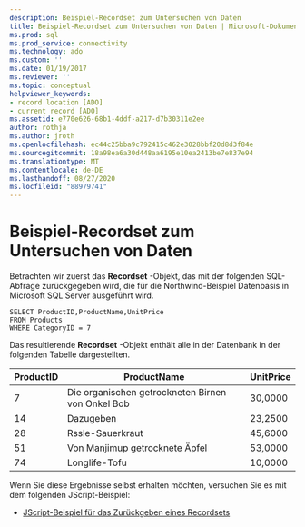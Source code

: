 ```yaml
---
description: Beispiel-Recordset zum Untersuchen von Daten
title: Beispiel-Recordset zum Untersuchen von Daten | Microsoft-Dokumentation
ms.prod: sql
ms.prod_service: connectivity
ms.technology: ado
ms.custom: ''
ms.date: 01/19/2017
ms.reviewer: ''
ms.topic: conceptual
helpviewer_keywords:
- record location [ADO]
- current record [ADO]
ms.assetid: e770e626-68b1-4ddf-a217-d7b30311e2ee
author: rothja
ms.author: jroth
ms.openlocfilehash: ec44c25bba9c792415c462e3028bbf20d8d3f84e
ms.sourcegitcommit: 18a98ea6a30d448aa6195e10ea2413be7e837e94
ms.translationtype: MT
ms.contentlocale: de-DE
ms.lasthandoff: 08/27/2020
ms.locfileid: "88979741"
---
```

# <a name="sample-recordset-for-examining-data"></a>Beispiel-Recordset zum Untersuchen von Daten
Betrachten wir zuerst das **Recordset** -Objekt, das mit der folgenden SQL-Abfrage zurückgegeben wird, die für die Northwind-Beispiel Datenbasis in Microsoft SQL Server ausgeführt wird.  
  
```  
SELECT ProductID,ProductName,UnitPrice   
FROM Products   
WHERE CategoryID = 7    
```  
  
 Das resultierende **Recordset** -Objekt enthält alle in der Datenbank in der folgenden Tabelle dargestellten.  
  
|ProductID|ProductName|UnitPrice|  
|---------------|-----------------|---------------|  
|7|Die organischen getrockneten Birnen von Onkel Bob|30,0000|  
|14|Dazugeben|23,2500|  
|28|Rssle-Sauerkraut|45,6000|  
|51|Von Manjimup getrocknete Äpfel|53,0000|  
|74|Longlife-Tofu|10,0000|  
  
 Wenn Sie diese Ergebnisse selbst erhalten möchten, versuchen Sie es mit dem folgenden JScript-Beispiel:  
  
-   [JScript-Beispiel für das Zurückgeben eines Recordsets](../../../ado/guide/data/jscript-code-example-to-return-a-recordset.md)
